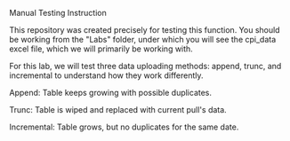 Manual Testing Instruction

This repository was created precisely for testing this function. You should be working from the "Labs" folder, under which you will see the cpi_data excel file, which we will primarily be working with. 

For this lab, we will test three data uploading methods: append, trunc, and incremental to understand how they work differently. 

Append: Table keeps growing with possible duplicates.

Trunc: Table is wiped and replaced with current pull's data.

Incremental: Table grows, but no duplicates for the same date.